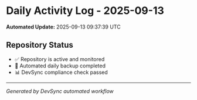 # Daily Activity Log - 2025-09-13

**Automated Update:** 2025-09-13 09:37:39 UTC

## Repository Status
- ✅ Repository is active and monitored
- 🔄 Automated daily backup completed
- 📊 DevSync compliance check passed

---
*Generated by DevSync automated workflow*
